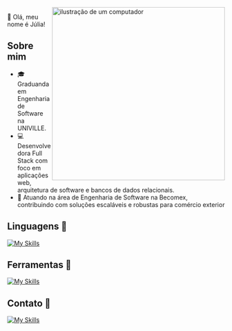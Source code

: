 <img src="https://raw.githubusercontent.com/MicaelliMedeiros/micaellimedeiros/master/image/computer-illustration.png" alt="ilustração de um computador" min-width="400px" max-width="400px" width="400px" align="right">

<p align="left"> 
  💜 Olá, meu nome é Júlia!
</p>

## Sobre mim

<p align="left">
  
  - 🎓 Graduanda em Engenharia de Software na UNIVILLE.
  - 💻 Desenvolvedora Full Stack com foco em aplicações web, arquitetura de software e bancos de dados relacionais.
  - 🚀 Atuando na área de Engenharia de Software na Becomex, contribuindo com soluções escaláveis e robustas para comércio exterior
</p>

## Linguagens 🚀

[![My Skills](https://skillicons.dev/icons?i=cs,dotnet,angular,ts,html,css&perline=6)](https://skillicons.dev)

## Ferramentas 💼

[![My Skills](https://skillicons.dev/icons?i=azure,git,github,rider,vscode,windows&perline=6)](https://skillicons.dev)

## Contato 💌 

[![My Skills](https://skillicons.dev/icons?i=linkedin,gmail&perline=6)](https://skillicons.dev)
